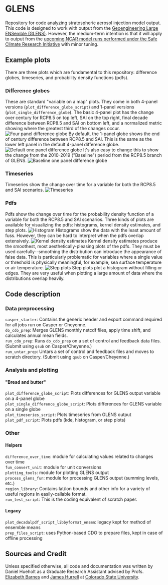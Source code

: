# GLENS
Repository for code analyzing stratospheric aerosol injection model output. This code is designed to work with output from the [Geoengineering Large ENSemble (GLENS)](https://www.cesm.ucar.edu/projects/community-projects/GLENS/). However, the medium-term intention is that it will apply to output from the [upcoming NCAR model runs performed under the Safe Climate Research Initiative](https://federallabs.org/news/ncar-noaa-lead-efforts-to-understand-risks-and-benefits-of-solar-geoenginering) with minor tuning.

## Example plots
There are three plots which are fundamental to this repository: difference globes, timeseries, and probability density functions (pdfs).

### Difference globes
These are standard "variable on a map" plots. They come in both 4-panel versions (`plot_difference_globe_script`) and 1-panel versions (`plot_single_difference_globe`). The basic 4-panel plot has the change over century for RCP8.5 on top left, SAI on the top right, final decade difference between RCP8.5 and SAI on bottom left, and a normalized metric showing where the greatest third of the changes occur.
![Four panel difference globe](images/globe_4p_FdbckCntrl_O3_200_20102019_20902099.png)
By default, the 1-panel globe shows the end of century difference between RCP8.5 and SAI. This is the same as the lower left panel in the default 4-panel difference globe.
![Default one panel difference globe](images/globe_1p_FdbckCntrl_O3_197.9mb_2090-2099.png)
It's also easy to change this to show the change from the 2010-2019 ("Baseline") period from the RCP8.5 branch of GLENS.
![Baseline one panel difference globe](images/globe_1p_FdbckCntrl_O3_197.9_C2010-2019_F2090-2099.png)

### Timeseries
Timeseries show the change over time for a variable for both the RCP8.5 and SAI scenarios.
![Timeseries](images/timeseries_O3_global_stratosphere.png)

### Pdfs
Pdfs show the change over time for the probability density function of a variable for both the RCP8.5 and SAI scenarios. Three kinds of plots are available for visualizing the pdfs: histograms, kernel density estimates, and step plots.
![Histogram](images/pdf_hist_10yr_O3concentration_troposphere_Australia_nospcavg.png)
Histograms show the data with the least amount of fuss. However, they can be hard to interpret when the pdfs overlap extensively.
![Kernel density estimates](images/pdf_kde_10yr_O3concentration_total_global_nospcavg.png)
Kernel density estimates produce the smoothest, most aesthetically-pleasing plots of the pdfs. They must be used carefully--smoothing the distribution can introduce the appearance of false data. This is particularly problematic for variables where a single value or threshold is physically meaningful, for example, sea surface temperature or air temperature.
![Step plots](images/pdf_step_10yr_O3concentration_troposphere_global_nospcavg.png)
Step plots plot a histogram without filling or edges. They are very useful when plotting a large amount of data where the distributions overlap heavily.

## Code description

### Data preprocessing
`casper_starter`: Contains the generic header and export command required for all jobs run on Casper or Cheyenne.  
`do_cdo_prep`: Merges GLENS monthly netcdf files, apply time shift, and calculates annual mean fields.  
`run_cdo_prep`: Runs `do_cdo_prep` on a set of control and feedback data files. (Submit using `qsub` on Casper/Cheyenne.)  
`run_untar_prep`: Untars a set of control and feedback files and moves to scratch directory. (Submit using `qsub` on Casper/Cheyenne.)

### Analysis and plotting
#### "Bread and butter"
`plot_difference_globe_script`: Plots differences for GLENS output variable on a 4-panel globe  
`plot_single_difference_globe_script`: Plots differences for GLENS variable on a single globe  
`plot_timeseries_script`: Plots timeseries from GLENS output  
`plot_pdf_script`: Plots pdfs (kde, histogram, or step plots)

### Other

#### Helpers
`difference_over_time`: module for calculating values related to changes over time  
`fun_convert_unit`: module for unit conversions  
`plotting_tools`: module for plotting GLENS output  
`process_glens_fun`: module for processing GLENS output (summing levels, etc.)  
`region_library`: Contains lat/lon bounds and other info for a variety of useful regions in easily-callable format.  
`run_test_script`: This is the coding equivalent of scratch paper.

#### Legacy
`plot_decadalpdf_script_libbyformat_ensmn`: legacy kept for method of ensemble means  
`prep_files_script`: uses Python-based CDO to prepare files, kept in case of offline processing

## Sources and Credit
Unless specified otherwise, all code and documentation was written by Daniel Hueholt as a Graduate Research Assistant advised by Profs. [Elizabeth Barnes](https://sites.google.com/rams.colostate.edu/barnesresearchgroup/home) and [James Hurrell](https://sites.google.com/rams.colostate.edu/hurrellgroup/home) at [Colorado State University](https://www.colostate.edu/).

